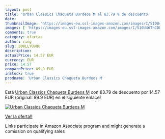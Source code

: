 ```yaml
---
layout: post
title: 'Urban Classics Chaqueta Burdeos M al 83.79 % de descuento'
date: 
thumbnailImage: 'https://images-eu.ssl-images-amazon.com/images/I/510U46ThCDL._SL200_.jpg'
images: [ 'https://images-eu.ssl-images-amazon.com/images/I/510U46ThCDL._SL200_.jpg' ]
comments: true
category: ofertas
author: ring
slug: B00LLYO9QU
description:
actualPrice: 14.57 EUR
currency: EUR
price: 14.57
comparePrice: 89.9 EUR
inStock: true
prodname: 'Urban Classics Chaqueta Burdeos M'
---
```


Está [Urban Classics Chaqueta Burdeos M](https://www.amazon.es/dp/B00LLYO9QU/?tag=tolees-21) con 83.79 de descuento por 14.57 EUR (original: 89.9 EUR) en el siguiente enlace!

[![Urban Classics Chaqueta Burdeos M](https://images-eu.ssl-images-amazon.com/images/I/510U46ThCDL._SL200_.jpg)](https://www.amazon.es/dp/B00LLYO9QU/?tag=tolees-21)

[Ver la oferta!!](https://www.amazon.es/dp/B00LLYO9QU/?tag=tolees-21)

Links participate in Amazon Associate program and might generate a comission on qualifying sales


